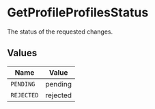 # GetProfileProfilesStatus

The status of the requested changes.


## Values

| Name       | Value      |
| ---------- | ---------- |
| `PENDING`  | pending    |
| `REJECTED` | rejected   |